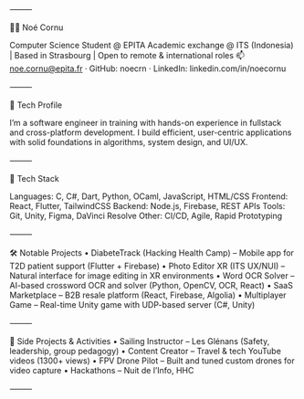 ⸻

👨‍💻 Noé Cornu

Computer Science Student @ EPITA
Academic exchange @ ITS (Indonesia) | Based in Strasbourg | Open to remote & international roles
📫 noe.cornu@epita.fr · GitHub: noecrn · LinkedIn: linkedin.com/in/noecornu

⸻

🧠 Tech Profile

I’m a software engineer in training with hands-on experience in fullstack and cross-platform development. I build efficient, user-centric applications with solid foundations in algorithms, system design, and UI/UX.

⸻

🧰 Tech Stack

Languages: C, C#, Dart, Python, OCaml, JavaScript, HTML/CSS
Frontend: React, Flutter, TailwindCSS
Backend: Node.js, Firebase, REST APIs
Tools: Git, Unity, Figma, DaVinci Resolve
Other: CI/CD, Agile, Rapid Prototyping

⸻

🛠️ Notable Projects
	•	DiabeteTrack (Hacking Health Camp) – Mobile app for T2D patient support (Flutter + Firebase)
	•	Photo Editor XR (ITS UX/NUI) – Natural interface for image editing in XR environments
	•	Word OCR Solver – AI-based crossword OCR and solver (Python, OpenCV, OCR, React)
	•	SaaS Marketplace – B2B resale platform (React, Firebase, Algolia)
	•	Multiplayer Game – Real-time Unity game with UDP-based server (C#, Unity)

⸻

🧭 Side Projects & Activities
	•	Sailing Instructor – Les Glénans (Safety, leadership, group pedagogy)
	•	Content Creator – Travel & tech YouTube videos (1300+ views)
	•	FPV Drone Pilot – Built and tuned custom drones for video capture
	•	Hackathons – Nuit de l’Info, HHC

⸻
